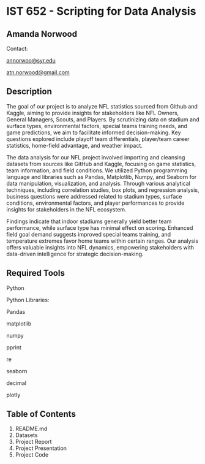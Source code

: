 # IST 652 - Scripting for Data Analysis

## Amanda Norwood
Contact:

annorwoo@syr.edu

atn.norwood@gmail.com

## Description
The goal of our project is to analyze NFL statistics sourced from Github and Kaggle, aiming to provide insights for stakeholders like NFL Owners, General Managers, Scouts, and Players. By scrutinizing data on stadium and surface types, environmental factors, special teams training needs, and game predictions, we aim to facilitate informed decision-making. Key questions explored include playoff team differentials, player/team career statistics, home-field advantage, and weather impact. 

The data analysis for our NFL project involved importing and cleansing datasets from sources like GitHub and Kaggle, focusing on game statistics, team information, and field conditions. We utilized Python programming language and libraries such as Pandas, Matplotlib, Numpy, and Seaborn for data manipulation, visualization, and analysis. Through various analytical techniques, including correlation studies, box plots, and regression analysis, business questions were addressed related to stadium types, surface conditions, environmental factors, and player performances to provide insights for stakeholders in the NFL ecosystem.

Findings indicate that indoor stadiums generally yield better team performance, while surface type has minimal effect on scoring. Enhanced field goal demand suggests improved special teams training, and temperature extremes favor home teams within certain ranges. Our analysis offers valuable insights into NFL dynamics, empowering stakeholders with data-driven intelligence for strategic decision-making.

## Required Tools

Python


Python Libraries:

Pandas

matplotlib

numpy

pprint

re

seaborn

decimal

plotly

## Table of Contents

1. README.md
2. Datasets
3. Project Report
4. Project Presentation
5. Project Code
